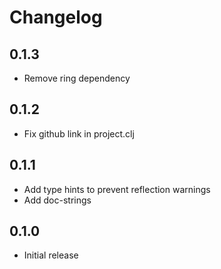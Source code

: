 # Changelog

## 0.1.3

  - Remove ring dependency

## 0.1.2

  - Fix github link in project.clj

## 0.1.1

  - Add type hints to prevent reflection warnings
  - Add doc-strings

## 0.1.0

  - Initial release
